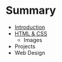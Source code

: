 # Summary

* [Introduction](README.md)
* [HTML & CSS](html_&_css.md)
   * Images
* Projects
* Web Design

